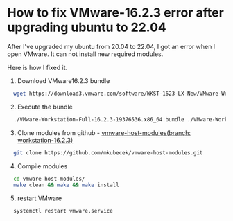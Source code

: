 <!--
 * @Author: Ada J
 * @Date: 2022-07-05 13:47:50
 * @LastEditTime: 2022-07-05 16:07:11
 * @Description: 
-->
# How to fix VMware-16.2.3 error after upgrading ubuntu to 22.04
After I've upgraded my ubuntu from 20.04 to 22.04, I got an error when I open VMware. It can not install new required modules.

Here is how I fixed it.

1. Download VMware16.2.3 bundle
```bash
  wget https://download3.vmware.com/software/WKST-1623-LX-New/VMware-Workstation-Full-16.2.3-19376536.x86_64.bundle
```
2. Execute the bundle
```bash
  ./VMware-Workstation-Full-16.2.3-19376536.x86_64.bundle ./VMware-Workstation-Full-16.2.3-19376536.x86_64.bundle
```
3. Clone modules from github -  [vmware-host-modules(branch: workstation-16.2.3)](https://github.com/mkubecek/vmware-host-modules.githttps://github.com/mkubecek/vmware-host-modules/tree/workstation-16.2.3)
```bash 
  git clone https://github.com/mkubecek/vmware-host-modules.git
```
4. Compile modules
```bash
  cd vmware-host-modules/
  make clean && make && make install
```
5. restart VMware
```bash
  systemctl restart vmware.service
```
